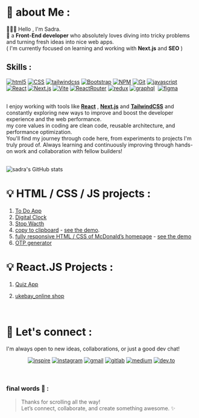 # :mag_right: about Me : 
   🧠👨‍💻 Hello , I'm Sadra.<br/>
   🔎 a <b>Front-End developer</b> who absolutely loves diving into tricky problems and turning fresh ideas into nice web apps. <br/>
   ( I'm currently focused on learning and working with **Next.js** and **SEO** )
   <br/>

## Skills :

<a href='https://www.w3schools.com/html/' target="_blank"><img alt='html5' src='https://img.shields.io/badge/HTML5-100000?style=for-the-badge&logo=html5&logoColor=FFFFFF&labelColor=e34f26&color=e34f26'/></a>
<a href='https://www.w3schools.com/css/' target="_blank"><img alt='CSS' src='https://img.shields.io/badge/Css3-100000?style=for-the-badge&logo=CSS&logoColor=FFFFFF&labelColor=1572b6&color=1572b6'/></a>
<a href='https://tailwindcss.com/' target="_blank"><img alt='tailwindcss' src='https://img.shields.io/badge/tailwind Css-100000?style=for-the-badge&logo=tailwindcss&logoColor=20E1E1&labelColor=black&color=black'/></a>
<a href='https://getbootstrap.com/' target="_blank"><img alt='Bootstrap' src='https://img.shields.io/badge/Bootstrap-100000?style=for-the-badge&logo=Bootstrap&logoColor=FFFFFF&labelColor=563d7c&color=563d7c'/></a>
<a href='https://npmjs.com' target="_blank"><img alt='NPM' src='https://img.shields.io/badge/Npm-100000?style=for-the-badge&logo=NPM&logoColor=FFFFFF&labelColor=d43434&color=d43434'/></a>
<a href='https://git-scm.com' target="_blank"><img alt='Git' src='https://img.shields.io/badge/git-100000?style=for-the-badge&logo=Git&logoColor=FFFFFF&labelColor=eb482f&color=eb482f'/></a>
<a href='https://w3schools.com/javascript' target="_blank"><img alt='javascript' src='https://img.shields.io/badge/javascript-100000?style=for-the-badge&logo=javascript&logoColor=f8dd22&labelColor=33322f&color=33322f'/></a>
<a href='https://react.dev' target="_blank"><img alt='React' src='https://img.shields.io/badge/react-100000?style=for-the-badge&logo=React&logoColor=78a9b6&labelColor=20232a&color=20232a'/></a>
<a href='https://nextjs.org' target="_blank"><img alt='Next.js' src='https://img.shields.io/badge/next-100000?style=for-the-badge&logo=Next.js&logoColor=ffffff&labelColor=010000&color=010000'/></a>
<a href='https://vite.dev' target="_blank"><img alt='Vite' src='https://img.shields.io/badge/Vite-100000?style=for-the-badge&logo=Vite&logoColor=ffce5f&labelColor=b83cf6&color=b83cf6'/></a>
<a href='https://reactrouter.com' target="_blank"><img alt='ReactRouter' src='https://img.shields.io/badge/react_router-100000?style=for-the-badge&logo=ReactRouter&logoColor=ffffff&labelColor=cb4147&color=cb4147'/></a>
<a href='https://redux.js.org' target="_blank"><img alt='redux' src='https://img.shields.io/badge/redux-100000?style=for-the-badge&logo=redux&logoColor=ffffff&labelColor=573d87&color=573d87'/></a>
<a href='https://graphql.org' target="_blank"><img alt='graphql' src='https://img.shields.io/badge/graphql-100000?style=for-the-badge&logo=graphql&logoColor=ffffff&labelColor=e00296&color=e00296'/></a>
<a href='https://developer.mozilla.org/en-US/docs/Glossary/SEO' target="_blank"><img alt='' src='https://img.shields.io/badge/seo-100000?style=for-the-badge&logo=&logoColor=ffffff&labelColor=555555&color=555555'/></a>
<a href='https://figma.com' target="_blank"><img alt='figma' src='https://img.shields.io/badge/figma-100000?style=for-the-badge&logo=figma&logoColor=3DE48E&labelColor=000000&color=000000'/></a>

<br/>
   I enjoy working with tools like <ins><b>React</b></ins> , <ins><b>Next.js</b></ins> and <ins><b>TailwindCSS</b></ins> and constantly exploring new ways to improve and boost the developer experience and the web performance. <br/>
   my core values in coding are clean code, reusable architecture, and performance optimization. <br/>
   You'll find my journey through code here, from experiments to projects I'm truly proud of. Always learning and continuously improving through hands-on work and collaboration with fellow builders!

<br/>
<br/>


![sadra's GitHub stats](https://github-readme-stats.vercel.app/api?username=sadranafe&show_icons=true&bg_color=222831&icon_color=50727B&title_color=9EC8B9&text_color=DFD0B8&border_radius=20&hide_border=true)


# :bulb: HTML / CSS / JS projects : 
1. [To Do App](https://github.com/sadranafe/projects/tree/main/toDoApp)
2. [Digital Clock](https://github.com/sadranafe/projects/tree/main/digitalClock)
3. [Stop Wacth](https://github.com/sadranafe/projects/tree/main/stopWatch)
4. [copy to clipboard](https://github.com/sadranafe/projects/tree/main/clipboard) - [see the demo](https://flatuicolors.com/palette/defo).
5. [fully responsive HTML / CSS of McDonald’s homepage](https://github.com/sadranafe/mcdonalds-redesign) - [see the demo](https://mcdonalds-redesign-sn.vercel.app)
6. [OTP generator](https://github.com/sadranafe/JS_Projects/tree/main/otp-generator)

# :bulb: React.JS Projects : 
1. [Quiz App](https://github.com/sadranafe/Quiz-app)
2. [ukebay_online shop](https://github.com/sadranafe/ukebay/tree/main)

    <br/>
# 💬 Let's connect :
I'm always open to new ideas, collaborations, or just a good dev chat!

<div align='center'>
   <a href='www.linkedin.com/in/sadranafe' target="_blank"><img alt='inspire' src='https://img.shields.io/badge/linkedin-100000?style=for-the-badge&logo=inspire&logoColor=FFFFFF&labelColor=0965c2&color=0965c2'/></a>
   <a href='https://www.instagram.com/_sadra.nafe_/?r=nametag' target="_blank"><img alt='instagram' src='https://img.shields.io/badge/instagram-100000?style=for-the-badge&logo=instagram&logoColor=FFFFFF&labelColor=e44061&color=e44061'/></a>
   <a href='mailto:sadranafe7@gmail.com' target="_blank"><img alt='gmail' src='https://img.shields.io/badge/gmail-100000?style=for-the-badge&logo=gmail&logoColor=FFFFFF&labelColor=360e65&color=360e65'/></a>
   <a href='https://gitlab.com/sadranafe' target="_blank"><img alt='gitlab' src='https://img.shields.io/badge/gitlab-100000?style=for-the-badge&logo=gitlab&logoColor=FFFFFF&labelColor=d14733&color=d14733'/></a>
   <a href='https://medium.com/@sadranafe' target="_blank"><img alt='medium' src='https://img.shields.io/badge/medium-100000?style=for-the-badge&logo=medium&logoColor=FFFFFF&labelColor=08110d&color=08110d'/></a>
   <a href='https://dev.to/sadranafe' target="_blank"><img alt='dev.to' src='https://img.shields.io/badge/dev.to-100000?style=for-the-badge&logo=dev.to&logoColor=FFFFFF&labelColor=32312d&color=32312d'/></a>
</div>

<br/>
<br/>

### final words 🚀 : 
> Thanks for scrolling all the way!  
Let’s connect, collaborate, and create something awesome. ✨

<!---
sadranafe/sadranafe is a ✨ special ✨ repository because its `README.md` (this file) appears on your GitHub profile.
You can click the Preview link to take a look at your changes.
--->
